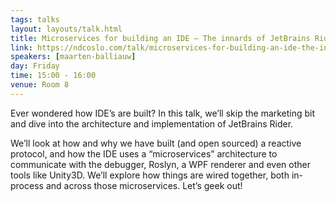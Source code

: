 ```yaml
---
tags: talks
layout: layouts/talk.html
title: Microservices for building an IDE – The innards of JetBrains Rider
link: https://ndcoslo.com/talk/microservices-for-building-an-ide-the-innards-of-jetbrains-rider/
speakers: [maarten-balliauw]
day: Friday
time: 15:00 - 16:00
venue: Room 8
---
```

Ever wondered how IDE’s are built? In this talk, we’ll skip the marketing bit and dive into the architecture and implementation of JetBrains Rider.


We’ll look at how and why we have built (and open sourced) a reactive protocol, and how the IDE uses a “microservices” architecture to communicate with the debugger, Roslyn, a WPF renderer and even other tools like Unity3D. We’ll explore how things are wired together, both in-process and across those microservices. Let’s geek out!
